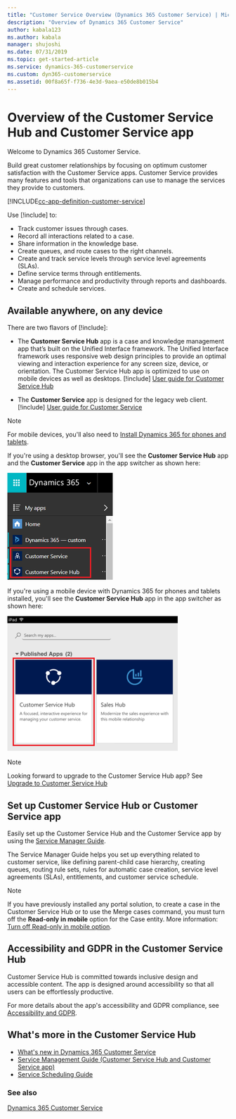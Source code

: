 ```yaml
---
title: "Customer Service Overview (Dynamics 365 Customer Service) | MicrosoftDocs"
description: "Overview of Dynamics 365 Customer Service"
author: kabala123
ms.author: kabala
manager: shujoshi
ms.date: 07/31/2019
ms.topic: get-started-article
ms.service: dynamics-365-customerservice
ms.custom: dyn365-customerservice
ms.assetid: 00f8a65f-f736-4e3d-9aea-e50de8b015b4
---
```


# Overview of the Customer Service Hub and Customer Service app

Welcome to Dynamics 365 Customer Service.

Build great customer relationships by focusing on optimum customer satisfaction with the Customer Service apps. Customer Service provides many features and tools that organizations can use to manage the services they provide to customers.   

[!INCLUDE[cc-app-definition-customer-service](../includes/cc-app-definition-customer-service.md)]

Use [!include[](../includes/pn-ms-dyn-365-for-customer-service.md)] to:

- Track customer issues through cases.
- Record all interactions related to a case.
- Share information in the knowledge base.
- Create queues, and route cases to the right channels.
- Create and track service levels through service level agreements (SLAs). 
- Define service terms through entitlements.
- Manage performance and productivity through reports and dashboards.
- Create and schedule services.

 
##   Available anywhere, on any device
There are two flavors of [!include[](../includes/pn-ms-dyn-365-for-customer-service.md)]:


- The **Customer Service Hub** app is a case and knowledge management app that’s built on the Unified Interface framework. The Unified Interface framework uses responsive web design principles to provide an optimal viewing and interaction experience for any screen size, device, or orientation. The Customer Service Hub app is optimized to use on mobile devices as well as desktops. [!include[](../includes/proc-more-information.md)] [User guide for Customer Service Hub](user-guide-customer-service-hub.md)

- The **Customer Service** app is designed for the legacy web client. [!include[](../includes/proc-more-information.md)] [User guide for Customer Service](user-guide-customer-service.md)

> [!NOTE]
> For mobile devices, you'll also need to [Install Dynamics 365 for phones and tablets](../mobile-app/Install-Dynamics-365-for-phones-and-tablets.md).

If you're using a desktop browser, you'll see the **Customer Service Hub** app and the **Customer Service** app in the app switcher as shown here:

![open-sitemap](media/open-csh-sitemap-overview.png "Customer Service Hub sitemap")

If you're using a mobile device with Dynamics 365 for phones and tablets installed, you'll see the **Customer Service Hub** app in the app switcher as shown here:

![csh-mobile](media/ChooseAnApp_1.png "Customer Service Hub on mobile")

> [!NOTE]
> Looking forward to upgrade to the Customer Service Hub app? See [Upgrade to Customer Service Hub](upgrade-ish-csh.md)


## Set up Customer Service Hub or Customer Service app

Easily set up the Customer Service Hub and the Customer Service app by using the [Service Manager Guide](service-manager-guide.md).  

The Service Manager Guide helps you set up everything related to customer service, like defining parent-child case hierarchy, creating queues, routing rule sets, rules for automatic case creation, service level agreements (SLAs), entitlements, and customer service schedule.

> [!NOTE]
> If you have previously installed any portal solution, to create a case in the Customer Service Hub or to use the Merge cases command, you must turn off the **Read-only in mobile** option for the Case entity. More information: [Turn off Read-only in mobile option](../customer-engagement/on-premises/customize/edit-entities.md#enable-or-disable-entity-options).

## Accessibility and GDPR in the Customer Service Hub 

Customer Service Hub is committed towards inclusive design and accessible content. The app is designed around accessibility so that all users can be effortlessly productive.

For more details about the app's accessibility and GDPR compliance, see [Accessibility and GDPR](user-guide-customer-service-hub.md#accessibility-and-gdpr).

## What's more in the Customer Service Hub

 - [What's new in Dynamics 365 Customer Service](whats-new-customer-service.md)
 - [Service Management Guide (Customer Service Hub and Customer Service app)](service-manager-guide.md)
 - [Service Scheduling Guide](basics-service-service-scheduling.md)


### See also  

[Dynamics 365 Customer Service](https://www.microsoft.com/en-in/dynamics365/customer-service)




